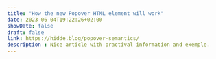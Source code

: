 ```yaml
---
title: "How the new Popover HTML element will work"
date: 2023-06-04T19:22:26+02:00
showDate: false
draft: false
link: https://hidde.blog/popover-semantics/
description : Nice article with practival information and exemple.
---
```

